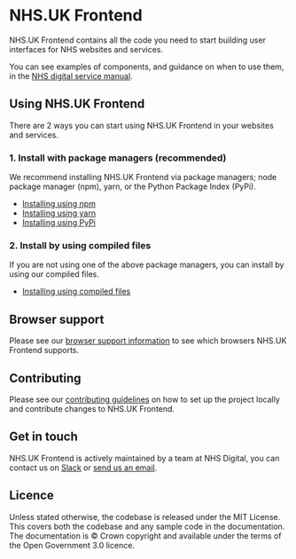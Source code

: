# NHS.UK Frontend

NHS.UK Frontend contains all the code you need to start building user interfaces for NHS websites and services.

You can see examples of components, and guidance on when to use them, in the [NHS digital service manual](https://beta.nhs.uk/service-manual).

## Using NHS.UK Frontend

There are 2 ways you can start using NHS.UK Frontend in your websites and services.

### 1. Install with package managers (recommended)

We recommend installing NHS.UK Frontend via package managers; node package manager (npm), yarn, or the Python Package Index (PyPi).

+ [Installing using npm](/docs/installation/installing-with-npm.md)
+ [Installing using yarn](/docs/installation/installing-with-yarn.md)
+ [Installing using PyPi](/docs/installation/installing-with-pypi.md)

### 2. Install by using compiled files

If you are not using one of the above package managers, you can install by using our compiled files.

+ [Installing using compiled files](/docs/installation/installing-compiled.md)

## Browser support
Please see our [browser support information](/docs/contributing/coding-standards/browser-support.md) to see which browsers NHS.UK Frontend supports.

## Contributing

Please see our [contributing guidelines](/docs/contributing/README.md) on how to set up the project locally and contribute changes to NHS.UK Frontend.

## Get in touch

NHS.UK Frontend is actively maintained by a team at NHS Digital, you can contact us on [Slack](https://nhsuk.slack.com/messages/CCPLQ9YAJ) or [send us an email](mailto:nhsdigital.nhsuk-frontend@nhs.net).

## Licence

Unless stated otherwise, the codebase is released under the MIT License. This covers both the codebase and any sample code in the documentation. The documentation is © Crown copyright and available under the terms of the Open Government 3.0 licence.
